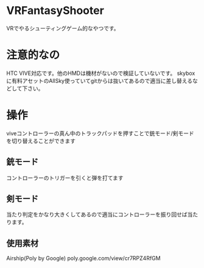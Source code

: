 # VRFantasyShooter
VRでやるシューティングゲーム的なやつです。

# 注意的なの
HTC VIVE対応です。他のHMDは機材がないので検証していないです。
skyboxに有料アセットのAllSky使っていてgitからは抜いてあるので適当に差し替えるなどして下さい。

# 操作
viveコントローラーの真ん中のトラックパッドを押すことで銃モード/剣モードを切り替えることができます
## 銃モード
コントローラーのトリガーを引くと弾を打てます
## 剣モード
当たり判定をかなり大きくしてあるので適当にコントローラーを振り回せば当たります。
## 使用素材
Airship(Poly by Google) poly.google.com/view/cr7RPZ4RfGM
